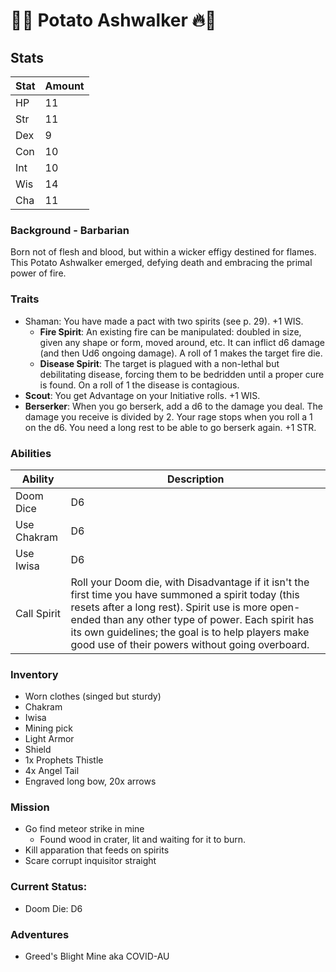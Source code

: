 # 🥔🔥 Potato Ashwalker 🔥🥔

## Stats

| Stat | Amount |
| ---- | ------ |
| HP   | 11     |
| Str  | 11     |
| Dex  | 9      |
| Con  | 10     |
| Int  | 10     |
| Wis  | 14     |
| Cha  | 11     |

### Background - Barbarian

Born not of flesh and blood, but within a wicker effigy destined for flames. This Potato Ashwalker emerged, defying death and embracing the primal power of fire.

### Traits

- Shaman: You have made a pact with two spirits (see p. 29). +1 WIS.
    - **Fire Spirit**: An existing fire can be manipulated: doubled in size, given any shape or form, moved around, etc. It can inflict d6 damage (and then Ud6 ongoing damage). A roll of 1 makes the target fire die.
    - **Disease Spirit**: The target is plagued with a non-lethal but debilitating disease, forcing them to be bedridden until a proper cure is found. On a roll of 1 the disease is contagious.
- **Scout**: You get Advantage on your Initiative rolls. +1 WIS.
- **Berserker**: When you go berserk, add a d6 to the damage you deal. The damage you receive is divided by 2. Your rage stops when you roll a 1 on the d6. You need a long rest to be able to go berserk again. +1 STR.

### Abilities

| Ability     | Description                                                                                                                                                                                                                                                                                                           |
| ----------- | --------------------------------------------------------------------------------------------------------------------------------------------------------------------------------------------------------------------------------------------------------------------------------------------------------------------- |
| Doom Dice   | D6                                                                                                                                                                                                                                                                                                                    |
| Use Chakram | D6                                                                                                                                                                                                                                                                                                                    |
| Use Iwisa   | D6                                                                                                                                                                                                                                                                                                                    |
| Call Spirit | Roll your Doom die, with Disadvantage if it isn't the first time you have summoned a spirit today (this resets after a long rest). Spirit use is more open-ended than any other type of power. Each spirit has its own guidelines; the goal is to help players make good use of their powers without going overboard. |

### Inventory

- Worn clothes (singed but sturdy)
- Chakram
- Iwisa
- Mining pick
- Light Armor
- Shield
- 1x Prophets Thistle
- 4x Angel Tail
- Engraved long bow, 20x arrows

### Mission
- Go find meteor strike in mine
    - Found wood in crater, lit and waiting for it to burn.
- Kill apparation that feeds on spirits
- Scare corrupt inquisitor straight

### Current Status:
- Doom Die: D6

### Adventures
- Greed's Blight Mine aka COVID-AU
